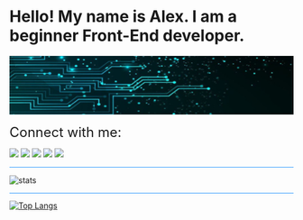 
# Hello! My name is Alex. I am a beginner Front-End developer.

<!-- [![img](/header-img-1.jpg)](https://twitter.com/Grigoren_com) -->

[![img](/header-img-2.jpg)](https://twitter.com/Grigoren_com)

<!-- [![img](/header-img-3.jpg)](https://twitter.com/
Grigoren_com) -->

<span style="font-size: 24px; text-align: center">Connect with me:</span>

[![](https://img.shields.io/badge/twitter-81DAF5?style=for-the-badge&logo=twitter&logoColor=1d9bf0)](https://twitter.com/Grigoren_com)
[![](https://img.shields.io/badge/facebook-81DAF5?style=for-the-badge&logo=facebook)](https://www.facebook.com/GrigorenCom)
[![](https://img.shields.io/badge/facebook-81DAF5?style=for-the-badge&logo=linkedin&logoColor=1d9bf0)](https://www.linkedin.com/in/alexandr-grigorenco-730975253/)
[![](https://img.shields.io/badge/telegram-81DAF5?style=for-the-badge&logo=telegram)](https://t.me/Grigoren_com)
[![](https://img.shields.io/badge/upwork-81DAF5?style=for-the-badge&logo=upwork)](https://www.upwork.com/freelancers/~0181015e379146be88)

<hr style="background: #2E9AFE; height: 0.5px">


![stats](https://github-readme-stats.vercel.app/api?username=AlexGrigorenco&show_icons=true&theme=tokyonight)

<hr style="background: #2E9AFE; height: 0.5px">

[![Top Langs](https://github-readme-stats.vercel.app/api/top-langs/?username=AlexGrigorenco&layout=compact&theme=tokyonight)](https://github.com/anuraghazra/github-readme-stats)

<!-- [![Top Langs](https://github-readme-stats.vercel.app/api/top-langs/?username=AlexGrigorenco&langs_count=8&theme=tokyonight)](https://github.com/anuraghazra/github-readme-stats) -->